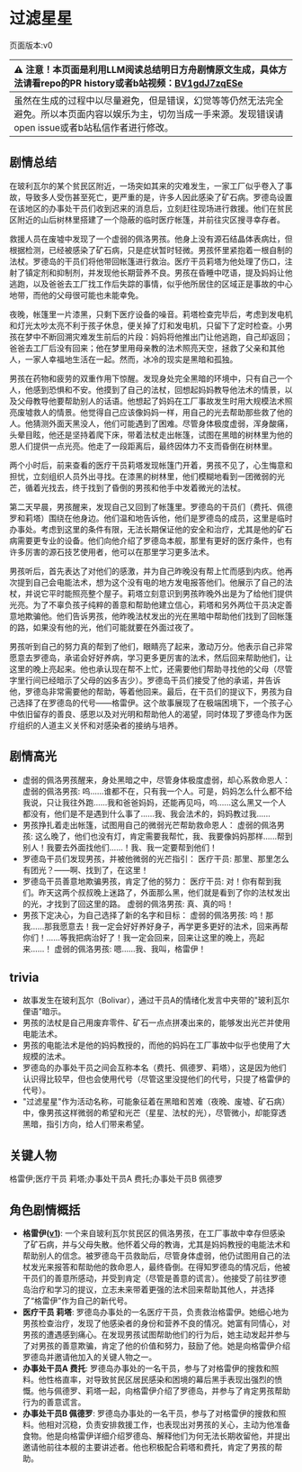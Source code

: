 # 过滤星星
页面版本:v0
 

| :warning: 注意！本页面是利用LLM阅读总结明日方舟剧情原文生成，具体方法请看repo的PR history或者b站视频：[BV1gdJ7zqESe](https://www.bilibili.com/video/BV1gdJ7zqESe/)         |
|:----------------------------|
| 虽然在生成的过程中以尽量避免，但是错误，幻觉等等仍然无法完全避免。所以本页面内容以娱乐为主，切勿当成一手来源。发现错误请open issue或者b站私信作者进行修改。|



## 剧情总结
在玻利瓦尔的某个贫民区附近，一场突如其来的灾难发生，一家工厂似乎卷入了事故，导致多人受伤甚至死亡，更严重的是，许多人因此感染了矿石病。罗德岛设置在该地区的办事处干员们收到迟来的消息后，立刻赶往现场进行救援。他们在贫民区附近的山后树林里搭建了一个隐蔽的临时医疗帐篷，并前往灾区搜寻幸存者。

救援人员在废墟中发现了一个虚弱的佩洛男孩。他身上没有源石结晶体表病灶，但根据检测，已经被感染了矿石病，只是症状暂时轻微。男孩怀里紧抱着一根自制的法杖。罗德岛的干员们将他带回帐篷进行救治。医疗干员莉塔为他处理了伤口，注射了镇定剂和抑制剂，并发现他长期营养不良。男孩在昏睡中呓语，提及妈妈让他逃跑，以及爸爸去工厂找工作后失踪的事情，似乎他所居住的区域正是事故的中心地带，而他的父母很可能也未能幸免。

夜晚，帐篷里一片漆黑，只剩下医疗设备的噪音。莉塔检查完毕后，考虑到发电机和灯光太吵太亮不利于孩子休息，便关掉了灯和发电机，只留下了定时检查。小男孩在梦中不断回溯灾难发生前后的片段：妈妈将他推出门让他逃跑，自己却返回；爸爸去工厂后没有回来；他在梦里用母亲教的法术照亮天空，拯救了父亲和其他人，一家人幸福地生活在一起。然而，冰冷的现实是黑暗和孤独。

男孩在药物和疲劳的双重作用下惊醒。发现身处完全黑暗的环境中，只有自己一个人，他感到恐惧和不安。他摸到了自己的法杖，回想起妈妈教导他法术的情景，以及父母教导他要帮助别人的话语。他想起了妈妈在工厂事故发生时用大规模法术照亮废墟救人的情景。他觉得自己应该像妈妈一样，用自己的光去帮助那些救了他的人。他猜测外面天黑没人，他们可能遇到了困难。尽管身体极度虚弱，浑身酸痛，头晕目眩，他还是坚持着爬下床，带着法杖走出帐篷，试图在黑暗的树林里为他的恩人们提供一点光亮。他走了一段距离后，最终因体力不支而昏倒在树林里。

两个小时后，前来查看的医疗干员莉塔发现帐篷门开着，男孩不见了，心生悔意和担忧，立刻组织人员外出寻找。在漆黑的树林里，他们模糊地看到一团微弱的光芒，循着光找去，终于找到了昏倒的男孩和他手中发着微光的法杖。

第二天早晨，男孩醒来，发现自己又回到了帐篷里。罗德岛的干员们（费托、佩德罗和莉塔）围绕在他身边。他们温和地告诉他，他们是罗德岛的成员，这里是临时办事处。考虑到这里的条件有限，无法长期保证他的安全和治疗，尤其是他的矿石病需要更专业的设备。他们向他介绍了罗德岛本舰，那里有更好的医疗条件，也有许多厉害的源石技艺使用者，他可以在那里学习更多法术。

男孩听后，首先表达了对他们的感激，并为自己昨晚没有帮上忙而感到内疚。他再次提到自己会电能法术，想为这个没有电的地方发电报答他们。他展示了自己的法杖，并说它平时能照亮整个屋子。莉塔立刻意识到男孩昨晚外出是为了给他们提供光亮。为了不辜负孩子纯粹的善意和帮助他建立信心，莉塔和另外两位干员决定善意地欺骗他。他们告诉男孩，他昨晚法杖发出的光在黑暗中帮助他们找到了回帐篷的路，如果没有他的光，他们可能就要在外面过夜了。

男孩听到自己的努力真的帮到了他们，眼睛亮了起来，激动万分。他表示自己非常愿意去罗德岛，承诺会好好养病，学习更多更厉害的法术，然后回来帮助他们，让这里的晚上亮起来。他也承认现在帮不上忙，还需要他们帮助寻找他的父母（尽管字里行间已经暗示了父母的凶多吉少）。罗德岛干员们接受了他的承诺，并告诉他，罗德岛非常需要他的帮助，等着他回来。最后，在干员们的提议下，男孩为自己选择了在罗德岛的代号——格雷伊。这个故事展现了在极端困境下，一个孩子心中依旧留存的善良、感恩以及对光明和帮助他人的渴望，同时体现了罗德岛作为医疗组织的人道主义关怀和对感染者的接纳与培养。
## 剧情高光
- 虚弱的佩洛男孩醒来，身处黑暗之中，尽管身体极度虚弱，却心系救命恩人：
  虚弱的佩洛男孩: 呜......谁都不在，只有我一个人。可是，妈妈怎么什么都不给我说，只让我往外跑......我和爸爸妈妈，还能再见吗，呜......这么黑又一个人都没有，他们是不是遇到什么事了......我、我会法术的，妈妈教过我......
- 男孩挣扎着走出帐篷，试图用自己的微弱光芒帮助救命恩人：
  虚弱的佩洛男孩: 这么晚了，他们也没有灯，肯定需要我帮忙，我、我要像妈妈那样......帮到别人！我要去外面找他们......！我、我一定要帮到他们！
- 罗德岛干员们发现男孩，并被他微弱的光芒指引：
  医疗干员: 那里、那里怎么有团光？——啊、找到了，在这里！
- 罗德岛干员善意地欺骗男孩，肯定了他的努力：
  医疗干员: 对！你有帮到我们。昨天这两个叔叔晚上迷路了，外面那么黑，他们就是看到了你的法杖发出的光，才找到了回这里的路。
  虚弱的佩洛男孩: 真、真的吗！
- 男孩下定决心，为自己选择了新的名字和目标：
  虚弱的佩洛男孩: 呜！那我......那我愿意去！我一定会好好养好身子，再学更多更好的法术，回来再帮你们！......等我把病治好了！我一定会回来，回来让这里的晚上，亮起来......！
  虚弱的佩洛男孩: 嗯......我、我叫，格雷伊！
## trivia
- 故事发生在玻利瓦尔（Bolivar），通过干员A的情绪化发言中夹带的"玻利瓦尔俚语"暗示。
- 男孩的法杖是自己用废弃零件、矿石一点点拼凑出来的，能够发出光芒并使用电能法术。
- 男孩的电能法术是他的妈妈教授的，而他的妈妈在工厂事故中似乎也使用了大规模的法术。
- 罗德岛的办事处干员之间会互称本名（费托、佩德罗、莉塔），这是因为他们认识得比较早，但也会使用代号（尽管这里没提他们的代号，只提了格雷伊的代号）。
- "过滤星星"作为活动名称，可能象征着在黑暗和苦难（夜晚、废墟、矿石病）中，像男孩这样微弱的希望和光芒（星星、法杖的光），尽管微小，却能穿透黑暗，指引方向，给人们带来希望。
## 关键人物
格雷伊;医疗干员 莉塔;办事处干员A 费托;办事处干员B 佩德罗
## 角色剧情概括
-   **格雷伊([v1](../chars/char_253_greyy.md))**: 一个来自玻利瓦尔贫民区的佩洛男孩，在工厂事故中幸存但感染了矿石病，并与父母失散。他怀着父母的教诲，尤其是妈妈教授的电能法术和帮助别人的信念。被罗德岛干员救助后，尽管身体虚弱，他仍试图用自己的法杖发光来报答和帮助他的救命恩人，最终昏倒。在得知罗德岛的情况后，他被干员们的善意所感动，并受到肯定（尽管是善意的谎言）。他接受了前往罗德岛治疗和学习的提议，立志未来带着更强的法术回来帮助其他人，并选择了“格雷伊”作为自己的新代号。
-   **医疗干员 莉塔**: 罗德岛办事处的一名医疗干员，负责救治格雷伊。她细心地为男孩检查治疗，发现了他感染者的身份和营养不良的情况。她富有同情心，对男孩的遭遇感到痛心。在发现男孩试图帮助他们的行为后，她主动发起并参与了对男孩的善意欺骗，肯定了他的价值和努力，鼓励了他。她是向格雷伊介绍罗德岛并邀请他加入的关键人物之一。
-   **办事处干员A 费托**: 罗德岛办事处的一名干员，参与了对格雷伊的搜救和照料。他性格直率，对导致贫民区居民感染和困境的幕后黑手表现出强烈的愤慨。他与佩德罗、莉塔一起，向格雷伊介绍了罗德岛，并参与了肯定男孩帮助行为的善意谎言。
-   **办事处干员B 佩德罗**: 罗德岛办事处的一名干员，参与了对格雷伊的搜救和照料。他相对沉稳，负责安排救援工作，也表现出对男孩的关心，主动为他准备食物。他是向格雷伊详细介绍罗德岛、解释他们为何无法长期收留他，并提出邀请他前往本舰的主要讲述者。他也积极配合莉塔和费托，肯定了男孩的帮助。
